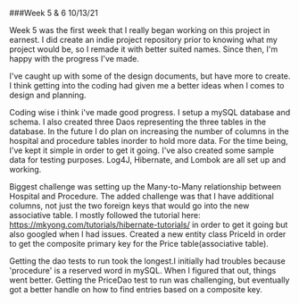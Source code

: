 ###Week 5 & 6
10/13/21

Week 5 was the first week that I really began working on this project in earnest.
I did create an indie project repository prior to knowing what my project would be,
so I remade it with better suited names. Since then, I'm happy with the progress I've made.

I've caught up with some of the design documents, but have more to create. I think getting into the 
coding had given me a better ideas when I comes to design and planning.

Coding wise i think i've made good progress. I setup a mySQL database and schema. I also created three Daos representing the 
three tables in the database. In the future I do plan on increasing the number of columns in the hospital and procedure 
tables inorder to hold more data. For the time being, I've kept it simple in order to get it going.
I've also created some sample data for testing purposes. Log4J, Hibernate, and Lombok are all set up and working.

Biggest challenge was setting up the Many-to-Many relationship between Hospital and Procedure. The 
added challenge was that I have additional columns, not just the two foreign keys that would go into
the new associative table. I mostly followed the tutorial here: https://mkyong.com/tutorials/hibernate-tutorials/
in order to get it going but also googled when I had issues. Created a new entity class PriceId in order to
get the composite primary key for the Price table(associative table). 

Getting the dao tests to run took the longest.I initially had troubles because 'procedure' is a reserved
word in mySQL. When I figured that out, things went better. Getting the PriceDao test to run was challenging,
but eventually got a better handle on how to find entries based on a composite key. 


